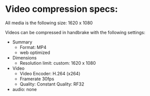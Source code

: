 # Video compression specs:

All media is the following size: 1620 x 1080

Videos can be compressed in handbrake with the following settings:
- Summary
  - Format: MP4
  - web optimized
- Dimensions
  - Resolution limit: custom: 1620 x 1080
- Video
  - Video Encoder: H.264 (x264)
  - Framerate 30fps
  - Quality: Constant Quality: RF32
- audio: none
